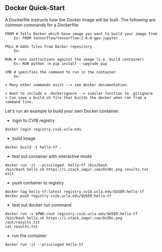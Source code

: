 ## Docker Quick-Start

A Dockerfile instructs how the Docker Image will be built. The following are common commands for a Dockerfile:

```
FROM # Tells Docker which base image you want to build your image from
    Ex: FROM tensorflow/tensorflow:2.6.0-gpu-jupyter

PULL # Adds files from Docker repository
    Ex: 

RUN # runs instructions against the image (i.e. build container)
    Ex: RUN python -m pip install --upgrade pip

CMD # specifies the command to run in the container
    Ex: 

> Many other commands exist --> see docker documentation.

> Want to include a .dockerignore --> similar function to .gitignore
> Can save a build.sh file that builds the docker when ran from a command line.
```

Let's run an example to build your own Docker container.

+ login to CVIB registry
```
docker login registry.cvib.ucla.edu
```

+ build image
```
docker build -t hello-tf .
```

+ test out container with interactive mode
```
docker run -it --privileged  hello-tf /bin/bash
/bin/bash hello.sh https://i.stack.imgur.com/Ds5Rc.png results.txt
exit
```

+ push container to registry
```
docker tag hello-tf:latest registry.cvib.ucla.edu/$USER:hello-tf
docker push registry.cvib.ucla.edu/$USER:hello-tf
```

+ test out docker run command
```
docker run -v $PWD:/out registry.cvib.ucla.edu/$USER:hello-tf /bin/bash hello.sh https://i.stack.imgur.com/Ds5Rc.png /out/results.txt
cat results.txt
```

+ run the container
```
docker run -it --privileged hello-tf
```